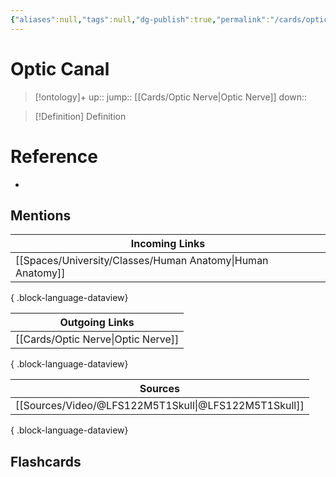 ```yaml
---
{"aliases":null,"tags":null,"dg-publish":true,"permalink":"/cards/optic-canal/","dgPassFrontmatter":true}
---
```


# Optic Canal

> [!ontology]+
> up:: 
> jump:: [[Cards/Optic Nerve\|Optic Nerve]]
> down:: 

> [!Definition] Definition
> 

# Reference
- 

## Mentions
| Incoming Links                                                |
| ------------------------------------------------------------- |
| [[Spaces/University/Classes/Human Anatomy\|Human Anatomy]] |

{ .block-language-dataview}

| Outgoing Links                        |
| ------------------------------------- |
| [[Cards/Optic Nerve\|Optic Nerve]] |

{ .block-language-dataview}

| Sources                                                 |
| ------------------------------------------------------- |
| [[Sources/Video/@LFS122M5T1Skull\|@LFS122M5T1Skull]] |

{ .block-language-dataview}

## Flashcards 
